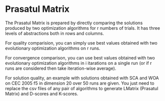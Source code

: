 # Prasatul Matrix
The Prasatul Matrix is prepared by directly comparing the solutions produced by two optimization algorithms for r numbers of trials. It has three levels of abstractions both in rows and columns.

For quality comparision, you can simply use best values obtained with two evolutionary optimization algorithms on r runs. 

For convergence comparison, you can use best values obtained with two evolutionary optimization algorithms in i itarations on a single run (or if r runs are considered then take iteration-wise average).

For solution quality, an example with solutions obtained with SCA and WOA on CEC 2005 f5 in dimension 20 over 50 runs are given. You just need to replace the csv files of any pair of algorithms to generate LMatrix (Prasatul Matrix) and D-scores and K-scores.
